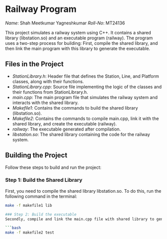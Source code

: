 # Railway Program

*Name*: Shah Meetkumar Yagneshkumar
*Roll-No*: MT24136

This project simulates a railway system using C++. It contains a shared library (libstation.so) and an executable program (railway). The program uses a two-step process for building: First, compile the shared library, and then link the main program with this library to generate the executable.

## Files in the Project

- *StationLibrary.h*: Header file that defines the Station, Line, and Platform classes, along with their functions.
- *StationLibrary.cpp*: Source file implementing the logic of the classes and their functions from StationLibrary.h.
- *main.cpp*: The main program file that simulates the railway system and interacts with the shared library.
- *Makefile1*: Contains the commands to build the shared library (libstation.so).
- *Makefile2*: Contains the commands to compile main.cpp, link it with the shared library, and create the executable (railway).
- *railway*: The executable generated after compilation.
- *libstation.so*: The shared library containing the code for the railway system.

## Building the Project

Follow these steps to build and run the project:

### Step 1: Build the Shared Library

First, you need to compile the shared library libstation.so. To do this, run the following command in the terminal:

```bash
make -f makefile1 lib 

### Step 2: Build the executable
Secondly, compile and link the main.cpp file with shared library to generate the executable program, run following command in the terminal:

```bash
make -f makefile2 test
